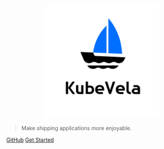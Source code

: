 <p align="center">
 <img src="static/logo.svg" alt="kubevela logo" width=300 height=300 />
</p>

> Make shipping applications more enjoyable.


[GitHub](https://github.com/oam-dev/kubevela)
[Get Started](en/introduction)
